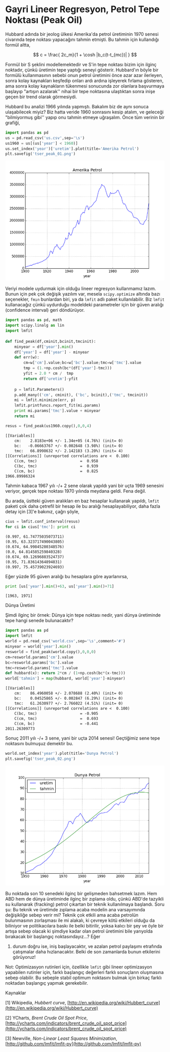 # Gayri Lineer Regresyon, Petrol Tepe Noktası (Peak Oil)

Hubbard adında bir jeolog ülkesi Amerika'da petrol üretiminin 1970 senesi
civarında tepe noktası yapacağını tahmin etmişti. Bu tahmin için kullandığı
formül altta,

$$ 
c = \frac{ 2c_m}{1 + \cosh |b_c(t-t_{mc})|   }
$$

Formül bir S şeklini modellemektedir ve S'in tepe noktası bizim için ilginç
noktadır, çünkü üretimin tepe yaptığı seneyi gösterir. Hubbard'ın böyle bir
formülü kullanmasının sebebi onun petrol üretimini önce azar azar
ilerleyen, sonra kolay kaynakları keşfedip onları ardı ardına işleyerek
fırlama gösteren, ama sonra kolay kaynakların tükenmesi sonucunda zor
olanlara başvurmaya başlayıp "artışın azalarak'' nihai bir tepe noktasına
ulaştıktan sonra inişe geçen bir trend olarak görmesiydi.

Hubbard bu analizi 1966 yılında yapmıştı. Bakalım biz de aynı sonuca
ulaşabilecek miyiz? Biz hatta veride 1960 sonrasını kesip atalım, ve
geleceği "bilmiyormuş gibi'' yapıp onu tahmin etmeye uğraşalım. Önce tüm
verinin bir grafiği,

```python
import pandas as pd
us = pd.read_csv('us.csv',sep='\s')
us1960 = us[(us['year'] < 1960)]
us.set_index('year')['uretim'].plot(title='Amerika Petrol')
plt.savefig('tser_peak_01.png')
```

![](tser_peak_01.png)

Veriyi modele uydurmak için olduğu lineer regresyon kullanmamız lazım. Bunun
için pek çok değişik yazılım var, mesela `scipy.optimize` altında bazı
seçenekler, `fmın` bunlardan biri, ya da `lmfit` adlı paket
kullanılabilir. Biz `lmfit` kullanacağız çünkü uydurduğu modeldeki
parametreler için bir güven aralığı (confidence interval) geri döndürüyor.

```python
import pandas as pd, math
import scipy.linalg as lin
import lmfit

def find_peak(df,cminit,bcinit,tmcinit):
    minyear = df['year'].min()
    df['year'] = df['year'] - minyear
    def err(w):
        cm=w['cm'].value;bc=w['bc'].value;tmc=w['tmc'].value
        tmp = (1.+np.cosh(bc*(df['year']-tmc)))
        yfit = 2.0 * cm /  tmp
        return df['uretim']-yfit

    p = lmfit.Parameters()
    p.add_many(('cm', cminit), ('bc', bcinit),('tmc', tmcinit))
    mi = lmfit.minimize(err, p)
    lmfit.printfuncs.report_fit(mi.params)
    print mi.params['tmc'].value + minyear
    return mi
```

```python
resus = find_peak(us1960.copy(),0,0,4)
```

```
[[Variables]]
    cm:    2.8183e+06 +/- 1.34e+05 (4.76%) (init= 0)
    bc:   -0.06663767 +/- 0.002648 (3.98%) (init= 0)
    tmc:   66.8998632 +/- 2.142183 (3.20%) (init= 4)
[[Correlations]] (unreported correlations are <  0.100)
    C(cm, tmc)                   =  0.958 
    C(bc, tmc)                   =  0.939 
    C(cm, bc)                    =  0.825 
1966.89986324
```

Tahmin kabaca 1967 yılı -/+ 2 sene olarak yapıldı yani bir uçta 1969
senesini veriyor, gerçek tepe noktası 1970 yılında meydana geldi.  Fena
değil.

Bu arada, üstteki güven aralıkları en baz hesaplar kullanarak yapıldı,
`lmfit` paketi çok daha çetrefil bir hesap ile bu aralığı hesaplayabiliyor,
daha fazla detay için [3]'e bakınız, çağrı şöyle,

```python
cius = lmfit.conf_interval(resus)
for ci in cius['tmc']: print ci
```

```
(0.997, 61.74775035073711)
(0.95, 63.323717490043805)
(0.674, 64.99845280348576)
(0.0, 64.814585259840328)
(0.674, 69.12696883524737)
(0.95, 71.83614364894831)
(0.997, 75.45739023924693)
```

Eğer yüzde 95 güven aralığı bu hesaplara göre ayarlanırsa, 

```python
print [us['year'].min()+63, us['year'].min()+71]
```

```
[1963, 1971]
```

Dünya Üretimi

Şimdi ilginç bir örnek: Dünya için tepe noktası nedir, yani dünya üretiminde
tepe hangi senede bulunacaktır?

```python
import pandas as pd
import lmfit
world = pd.read_csv('world.csv',sep='\s',comment='#')
minyear = world['year'].min()
resworld = find_peak(world.copy(),0,0,0)
cm=resworld.params['cm'].value
bc=resworld.params['bc'].value
tmc=resworld.params['tmc'].value
def hubbard(x): return 2*cm / (1+np.cosh(bc*(x-tmc))) 
world['tahmin'] = map(hubbard, world['year']-minyear)
```

```
[[Variables]]
    cm:    86.4960058 +/- 2.078688 (2.40%) (init= 0)
    bc:    0.04525865 +/- 0.002847 (6.29%) (init= 0)
    tmc:   61.2630977 +/- 2.766022 (4.51%) (init= 0)
[[Correlations]] (unreported correlations are <  0.100)
    C(bc, tmc)                   = -0.905 
    C(cm, tmc)                   =  0.693 
    C(cm, bc)                    = -0.441 
2011.26309773
```

Sonuç 2011 yılı -/+ 3 sene, yani bir uçta 2014 senesi! Geçtiğimiz sene tepe
noktasını bulmuşuz demektir bu. 

```python
world.set_index('year').plot(title='Dunya Petrol')
plt.savefig('tser_peak_02.png')
```

![](tser_peak_02.png)

Bu noktada son 10 senedeki ilginç bir gelişmeden bahsetmek lazım. Hem ABD
hem de dünya üretiminde ilginç bir zıplama oldu, çünkü ABD'de tazyikli su
kullanarak (fracking) petrol çıkartan bir teknik kullanılmaya
başlandı. Soru şu: Bu teknik ve üretimde zıplama acaba modelin ana
varsayımında değişikliğe sebep verir mi? Teknik çok etkili ama acaba
petrolün bulunmasının zorlaşması ile mi alakalı, ki çevreye kötü etkileri
olduğu da biliniyor ve politikacılara baskı ile belki bitirilir, yoksa
kalıcı bir şey ve öyle bir artışa sebep olacak ki şimdiye kadar olan petrol
üretimini bile yarıyolda bırakacak bir başlangıç noktasındayız...?  Eğer
1. durum doğru ise, iniş başlayacaktır, ve azalan petrol paylaşımı
etrafında çatışmalar daha hızlanacaktır. Belki de son zamanlarda bunun
etkilerini görüyoruz!

Not: Optimizasyon rutinleri için, özellikle `lmfit` gibi lineer
optimizasyon yapabilen rutinler için, farklı başlangıç değerleri farklı
sonuçların oluşmasına sebep olabilir. Bu sebeple stabil optimum noktasını
bulmak için birkaç farklı noktadan başlangıç yapmak gerekebilir.

Kaynaklar

[1] Wikipedia, *Hubbert curve*, [http://en.wikipedia.org/wiki/Hubbert_curve](http://en.wikipedia.org/wiki/Hubbert_curve)

[2] YCharts, *Brent Crude Oil Spot Price*, [http://ycharts.com/indicators/brent_crude_oil_spot_price](http://ycharts.com/indicators/brent_crude_oil_spot_price)

[3] Newville, *Non-Linear Least Squares Minimization*, [http://github.com/lmfit/lmfit-py](http://github.com/lmfit/lmfit-py)


